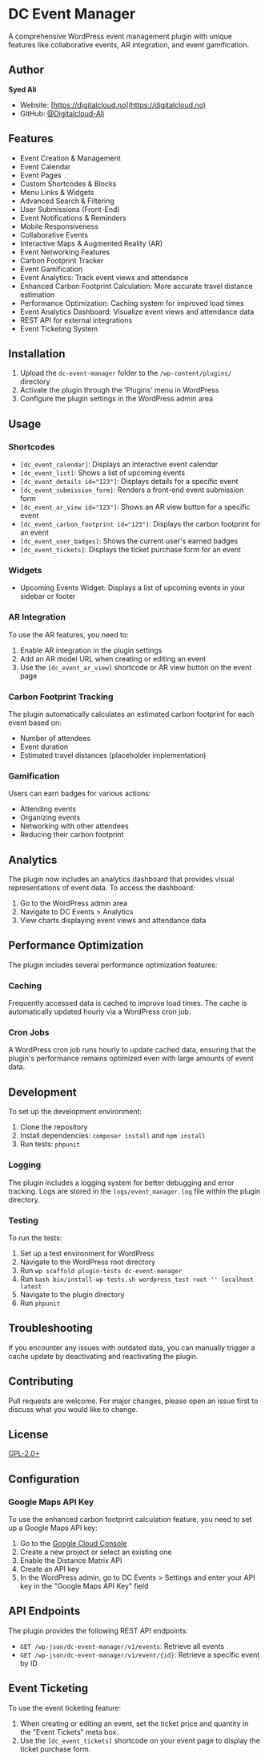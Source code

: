 # DC Event Manager

A comprehensive WordPress event management plugin with unique features like collaborative events, AR integration, and event gamification.

## Author

**Syed Ali**

- Website: [https://digitalcloud.no](https://digitalcloud.no)
- GitHub: [@Digitalcloud-Ali](https://github.com/Digitalcloud-Ali/)

## Features

- Event Creation & Management
- Event Calendar
- Event Pages
- Custom Shortcodes & Blocks
- Menu Links & Widgets
- Advanced Search & Filtering
- User Submissions (Front-End)
- Event Notifications & Reminders
- Mobile Responsiveness
- Collaborative Events
- Interactive Maps & Augmented Reality (AR)
- Event Networking Features
- Carbon Footprint Tracker
- Event Gamification
- Event Analytics: Track event views and attendance
- Enhanced Carbon Footprint Calculation: More accurate travel distance estimation
- Performance Optimization: Caching system for improved load times
- Event Analytics Dashboard: Visualize event views and attendance data
- REST API for external integrations
- Event Ticketing System

## Installation

1. Upload the `dc-event-manager` folder to the `/wp-content/plugins/` directory
2. Activate the plugin through the 'Plugins' menu in WordPress
3. Configure the plugin settings in the WordPress admin area

## Usage

### Shortcodes

- `[dc_event_calendar]`: Displays an interactive event calendar
- `[dc_event_list]`: Shows a list of upcoming events
- `[dc_event_details id="123"]`: Displays details for a specific event
- `[dc_event_submission_form]`: Renders a front-end event submission form
- `[dc_event_ar_view id="123"]`: Shows an AR view button for a specific event
- `[dc_event_carbon_footprint id="123"]`: Displays the carbon footprint for an event
- `[dc_event_user_badges]`: Shows the current user's earned badges
- `[dc_event_tickets]`: Displays the ticket purchase form for an event

### Widgets

- Upcoming Events Widget: Displays a list of upcoming events in your sidebar or footer

### AR Integration

To use the AR features, you need to:
1. Enable AR integration in the plugin settings
2. Add an AR model URL when creating or editing an event
3. Use the `[dc_event_ar_view]` shortcode or AR view button on the event page

### Carbon Footprint Tracking

The plugin automatically calculates an estimated carbon footprint for each event based on:
- Number of attendees
- Event duration
- Estimated travel distances (placeholder implementation)

### Gamification

Users can earn badges for various actions:
- Attending events
- Organizing events
- Networking with other attendees
- Reducing their carbon footprint

## Analytics

The plugin now includes an analytics dashboard that provides visual representations of event data. To access the dashboard:

1. Go to the WordPress admin area
2. Navigate to DC Events > Analytics
3. View charts displaying event views and attendance data

## Performance Optimization

The plugin includes several performance optimization features:

### Caching

Frequently accessed data is cached to improve load times. The cache is automatically updated hourly via a WordPress cron job.

### Cron Jobs

A WordPress cron job runs hourly to update cached data, ensuring that the plugin's performance remains optimized even with large amounts of event data.

## Development

To set up the development environment:

1. Clone the repository
2. Install dependencies: `composer install` and `npm install`
3. Run tests: `phpunit`

### Logging

The plugin includes a logging system for better debugging and error tracking. Logs are stored in the `logs/event_manager.log` file within the plugin directory.

### Testing

To run the tests:

1. Set up a test environment for WordPress
2. Navigate to the WordPress root directory
3. Run `wp scaffold plugin-tests dc-event-manager`
4. Run `bash bin/install-wp-tests.sh wordpress_test root '' localhost latest`
5. Navigate to the plugin directory
6. Run `phpunit`

## Troubleshooting

If you encounter any issues with outdated data, you can manually trigger a cache update by deactivating and reactivating the plugin.

## Contributing

Pull requests are welcome. For major changes, please open an issue first to discuss what you would like to change.

## License

[GPL-2.0+](http://www.gnu.org/licenses/gpl-2.0.txt)

## Configuration

### Google Maps API Key

To use the enhanced carbon footprint calculation feature, you need to set up a Google Maps API key:

1. Go to the [Google Cloud Console](https://console.cloud.google.com/)
2. Create a new project or select an existing one
3. Enable the Distance Matrix API
4. Create an API key
5. In the WordPress admin, go to DC Events > Settings and enter your API key in the "Google Maps API Key" field

## API Endpoints

The plugin provides the following REST API endpoints:

- `GET /wp-json/dc-event-manager/v1/events`: Retrieve all events
- `GET /wp-json/dc-event-manager/v1/event/{id}`: Retrieve a specific event by ID

## Event Ticketing

To use the event ticketing feature:

1. When creating or editing an event, set the ticket price and quantity in the "Event Tickets" meta box.
2. Use the `[dc_event_tickets]` shortcode on your event page to display the ticket purchase form.